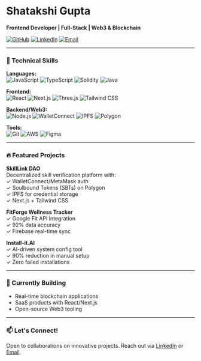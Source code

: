 # Shatakshi Gupta  
**Frontend Developer | Full-Stack | Web3 & Blockchain**  

[![GitHub](https://img.shields.io/badge/GitHub-shatakshi--gupta--ggits-181717?style=flat&logo=github)](https://github.com/shatakshi-gupta-gqits) 
[![LinkedIn](https://img.shields.io/badge/LinkedIn-Connect-0A66C2?style=flat&logo=linkedin)](https://linkedin.com/in/shatakshil) 
[![Email](https://img.shields.io/badge/Email-Contact-D14836?style=flat&logo=gmail)](mailto:shatakshig2005@gmail.com)

---

### 🚀 Technical Skills  
**Languages:**  
![JavaScript](https://img.shields.io/badge/JavaScript-ES6+-F7DF1E?logo=javascript&logoColor=black)
![TypeScript](https://img.shields.io/badge/TypeScript-3178C6?logo=typescript)
![Solidity](https://img.shields.io/badge/Solidity-363636?logo=solidity)
![Java](https://img.shields.io/badge/Java-007396?logo=java)

**Frontend:**  
![React](https://img.shields.io/badge/React-61DAFB?logo=react&logoColor=black)
![Next.js](https://img.shields.io/badge/Next.js-000000?logo=nextdotjs)
![Three.js](https://img.shields.io/badge/Three.js-000000?logo=threedotjs)
![Tailwind CSS](https://img.shields.io/badge/Tailwind%20CSS-06B6D4?logo=tailwindcss)

**Backend/Web3:**  
![Node.js](https://img.shields.io/badge/Node.js-339933?logo=nodedotjs)
![WalletConnect](https://img.shields.io/badge/WalletConnect-3B99FC?logo=walletconnect)
![IPFS](https://img.shields.io/badge/IPFS-65C2CB?logo=ipfs)
![Polygon](https://img.shields.io/badge/Polygon-8247E5?logo=polygon)

**Tools:**  
![Git](https://img.shields.io/badge/Git-F05032?logo=git)
![AWS](https://img.shields.io/badge/AWS-232F3E?logo=amazonaws)
![Figma](https://img.shields.io/badge/Figma-F24E1E?logo=figma)

---

### 🔥 Featured Projects  
**SkillLink DAO**  
Decentralized skill verification platform with:  
✓ WalletConnect/MetaMask auth  
✓ Soulbound Tokens (SBTs) on Polygon  
✓ IPFS for credential storage  
✓ Next.js + Tailwind CSS  

**FitForge Wellness Tracker**  
✓ Google Fit API integration  
✓ 92% data accuracy  
✓ Firebase real-time sync  

**Install-it.AI**  
✓ AI-driven system config tool  
✓ 90% reduction in manual setup  
✓ Zero failed installations  

---

### 📌 Currently Building  
- Real-time blockchain applications  
- SaaS products with React/Next.js  
- Open-source Web3 tooling  

---

### 📫 Let's Connect!  
Open to collaborations on innovative projects. Reach out via [LinkedIn](https://linkedin.com/in/shatakshil) or [Email](mailto:shatakshig2005@gmail.com).
